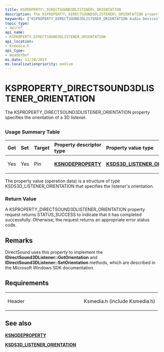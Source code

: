 ```yaml
---
title: KSPROPERTY\_DIRECTSOUND3DLISTENER\_ORIENTATION
description: The KSPROPERTY\_DIRECTSOUND3DLISTENER\_ORIENTATION property specifies the orientation of a 3D listener.
keywords: ["KSPROPERTY_DIRECTSOUND3DLISTENER_ORIENTATION Audio Devices"]
topic_type:
- apiref
api_name:
- KSPROPERTY_DIRECTSOUND3DLISTENER_ORIENTATION
api_location:
- Ksmedia.h
api_type:
- HeaderDef
ms.date: 11/28/2017
ms.localizationpriority: medium
---
```


# KSPROPERTY\_DIRECTSOUND3DLISTENER\_ORIENTATION


The KSPROPERTY\_DIRECTSOUND3DLISTENER\_ORIENTATION property specifies the orientation of a 3D listener.

## <span id="ddk_ksproperty_directsound3dlistener_orientation_ks"></span><span id="DDK_KSPROPERTY_DIRECTSOUND3DLISTENER_ORIENTATION_KS"></span>


### <span id="Usage_Summary_Table"></span><span id="usage_summary_table"></span><span id="USAGE_SUMMARY_TABLE"></span>Usage Summary Table

<table>
<colgroup>
<col width="20%" />
<col width="20%" />
<col width="20%" />
<col width="20%" />
<col width="20%" />
</colgroup>
<thead>
<tr class="header">
<th align="left">Get</th>
<th align="left">Set</th>
<th align="left">Target</th>
<th align="left">Property descriptor type</th>
<th align="left">Property value type</th>
</tr>
</thead>
<tbody>
<tr class="odd">
<td align="left"><p>Yes</p></td>
<td align="left"><p>Yes</p></td>
<td align="left"><p>Pin</p></td>
<td align="left"><p><a href="/windows-hardware/drivers/ddi/ksmedia/ns-ksmedia-ksnodeproperty" data-raw-source="[&lt;strong&gt;KSNODEPROPERTY&lt;/strong&gt;](/windows-hardware/drivers/ddi/ksmedia/ns-ksmedia-ksnodeproperty)"><strong>KSNODEPROPERTY</strong></a></p></td>
<td align="left"><p><a href="/windows-hardware/drivers/ddi/ksmedia/ns-ksmedia-ksds3d_listener_orientation" data-raw-source="[&lt;strong&gt;KSDS3D_LISTENER_ORIENTATION&lt;/strong&gt;](/windows-hardware/drivers/ddi/ksmedia/ns-ksmedia-ksds3d_listener_orientation)"><strong>KSDS3D_LISTENER_ORIENTATION</strong></a></p></td>
</tr>
</tbody>
</table>

 

The property value (operation data) is a structure of type KSDS3D\_LISTENER\_ORIENTATION that specifies the listener's orientation.

### <span id="Return_Value"></span><span id="return_value"></span><span id="RETURN_VALUE"></span>Return Value

A KSPROPERTY\_DIRECTSOUND3DLISTENER\_ORIENTATION property request returns STATUS\_SUCCESS to indicate that it has completed successfully. Otherwise, the request returns an appropriate error status code.

Remarks
-------

DirectSound uses this property to implement the **IDirectSound3DListener::GetOrientation** and **IDirectSound3DListener::SetOrientation** methods, which are described in the Microsoft Windows SDK documentation.

Requirements
------------

<table>
<colgroup>
<col width="50%" />
<col width="50%" />
</colgroup>
<tbody>
<tr class="odd">
<td align="left"><p>Header</p></td>
<td align="left">Ksmedia.h (include Ksmedia.h)</td>
</tr>
</tbody>
</table>

## <span id="see_also"></span>See also


[**KSNODEPROPERTY**](/windows-hardware/drivers/ddi/ksmedia/ns-ksmedia-ksnodeproperty)

[**KSDS3D\_LISTENER\_ORIENTATION**](/windows-hardware/drivers/ddi/ksmedia/ns-ksmedia-ksds3d_listener_orientation)

